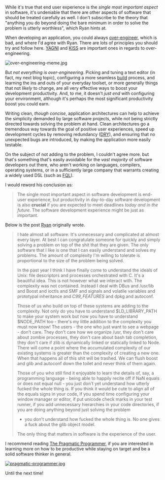 While it's true that end user experience is the _single most important aspect_ in software, it's undeniable that there are other aspects of software that should be treated carefully as well. I don't subscribe to the theory that "anything you do beyond doing the bare minimum in order to solve the problem is utterly worthless", which Ryan hints at.

When developing an application, you could always [over-engineer](http://en.wikipedia.org/wiki/Overengineering "Over-engineering definition"), which is bad, and where I'd agree with Ryan. There are lots of principles you should try and follow here. [YAGNI](http://en.wikipedia.org/wiki/You_aren't_gonna_need_it "You ain't gonna need it") and [KISS](http://en.wikipedia.org/wiki/KISS_principle "Keep it simple, stupid") are important ones in regards to over-engineering.

![over-engineering-meme.jpg][1]

But _not everything is over-engineering_. Picking and tuning a text editor (in fact, my next blog topic), configuring a more seamless [build](/search/tagged/build "search posts tagged build") process, and learning the ins and outs of your everyday toolset, or more generally things that not _likely_ to change, are all very effective ways to boost your development productivity. And, to me, it doesn't _just end_ with configuring your environment, although it's perhaps the most significant productivity boost you could earn.

Writing clean, _though concise_, application architectures can help to achieve the simplicity demanded by large software projects, while not being strictly directed towards solving the problem at hand. Clean architectures go a tremendous way towards the goal of positive user experiences, speed up development cycles by removing redundancy ([DRY](http://en.wikipedia.org/wiki/Don't_repeat_yourself "Don't repeat yourself")), and ensuring that no unexpected bugs are introduced, by making the application more easily testable.

On the subject of not adding to the problem, I couldn't agree more. but that's something that's easily avoidable for the _vast majority_ of software developers out there, who aren't working on languages, compilers, operating systems, or in a sufficiently large company that warrants creating a widely used DSL (such as [FQL](https://developers.facebook.com/docs/reference/fql/ "Facebook Query Language")).

I would reword his conclusion as:

> The single most important aspect in software development is end-user experience, but productivity in day-to-day software development is also **crucial** if you are expected to meet deadlines _today and in the future_. The software development experience might be just as important.

Below is the post [Ryan](https://github.com/ry "Ryan Dahl") originally wrote.

> I hate almost all software. It's unnecessary and complicated at almost
> every layer. At best I can congratulate someone for quickly and simply
> solving a problem on top of the shit that they are given. The only
> software that I like is one that I can easily understand and solves my
> problems. The amount of complexity I'm willing to tolerate is
> proportional to the size of the problem being solved.
> 
> In the past year I think I have finally come to understand the ideals
> of Unix: file descriptors and processes orchestrated with C. It's a
> beautiful idea. This is not however what we interact with. The
> complexity was not contained. Instead I deal with DBus and /usr/lib
> and Boost and ioctls and SMF and signals and volatile variables and
> prototypal inheritance and _C99_FEATURES_ and dpkg and autoconf.
> 
> Those of us who build on top of these systems are adding to the
> complexity. Not only do you have to understand $LD_LIBRARY_PATH to
> make your system work but now you have to understand $NODE_PATH too -
> there's my little addition to the complexity you must now know! The
> users - the one who just want to see a webpage - don't care. They
> don't care how we organize /usr, they don't care about zombie
> processes, they don't care about bash tab completion, they don't care
> if zlib is dynamically linked or statically linked to Node. There will
> come a point where the accumulated complexity of our existing systems
> is greater than the complexity of creating a new one. When that
> happens all of this shit will be trashed. We can flush boost and glib
> and autoconf down the toilet and never think of them again.
> 
> Those of you who still find it enjoyable to learn the details of, say,
> a programming language - being able to happily recite off if NaN
> equals or does not equal null - you just don't yet understand how
> utterly fucked the whole thing is. If you think it would be cute to
> align all of the equals signs in your code, if you spend time
> configuring your window manager or editor, if put unicode check marks
> in your test runner, if you add unnecessary hierarchies in your code
> directories, if you are doing anything beyond just solving the problem
> - you don't understand how fucked the whole thing is. No one gives a fuck about the glib object model.
> 
> The only thing that matters in software is the experience of the user.

I recommend reading [The Pragmatic Programmer](http://www.amazon.com/dp/020161622X "The Pragmatic Programmer on Amazon"), if you are interested in learning more on how to be productive while staying on target and be a solid software thinker in general.

[![pragmatic-programmer.jpg][2]](http://www.amazon.com/dp/020161622X "The Pragmatic Programmer on Amazon")

Until the next time!

  [1]: https://i.imgur.com/JPsizDt.jpg "Over-engineering is bad"
  [2]: https://i.imgur.com/3W9BJTe.jpg
